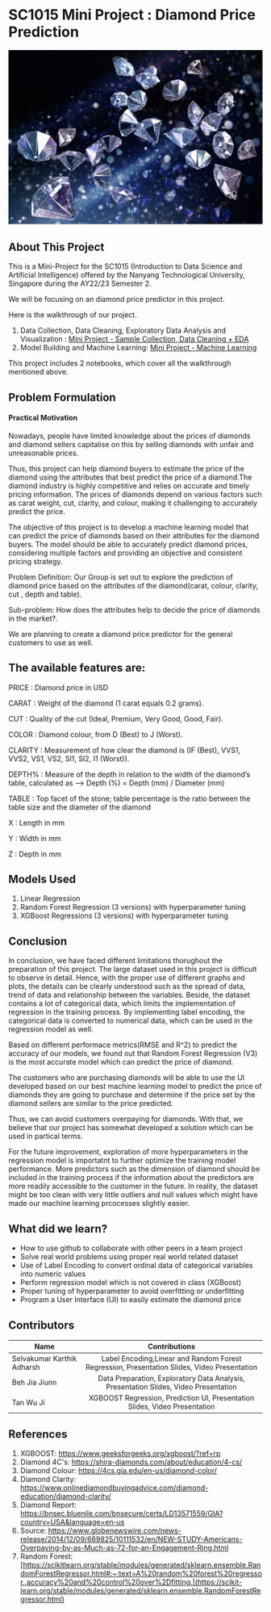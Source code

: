 # SC1015 Mini Project : Diamond Price Prediction

<p align="center">
  <img src="Dataset/diamonds.jpg" alt="Diamond Picture" width="800"/>
</p>


## About This Project ##
This is a Mini-Project for the SC1015 (Introduction to Data Science and Artificial Intelligence) offered by the Nanyang Technological University, Singapore  during the AY22/23 Semester 2.
 
We will be focusing on an diamond price predictor in this project.

Here is the walkthrough of our project.

1. Data Collection, Data Cleaning, Exploratory Data Analysis and Visualization : [Mini Project - Sample Collection, Data Cleaning + EDA](https://github.com/jjiunnbeh/SC1015/blob/6a172eebf5bf4492a97442129cdae6ba3c1eedca/Mini%20Project%20-%20Sample%20Collection,%20Data%20Cleaning%20+%20EDA.ipynb)
2. Model Building and Machine Learning: [Mini Project - Machine Learning](https://github.com/jjiunnbeh/SC1015/blob/6a172eebf5bf4492a97442129cdae6ba3c1eedca/Mini%20Project%20-%20Machine%20Learning.ipynb)

This project includes 2 notebooks, which cover all the walkthrough mentioned above.
## Problem Formulation ##

#### Practical Motivation ####

Nowadays, people have limited knowledge about the prices of diamonds and diamond sellers capitalise on this by selling diamonds with unfair and unreasonable prices.

Thus, this project can help diamond buyers to estimate the price of the diamond using the attributes that best predict the price of a diamond.The diamond industry is highly competitive and relies on accurate and timely pricing information. The prices of diamonds depend on various factors such as carat weight, cut, clarity, and colour, making it challenging to accurately predict the price. 

The objective of this project is to develop a machine learning model that can predict the price of diamonds based on their attributes for the diamond buyers. The model should be able to accurately predict diamond prices, considering multiple factors and providing an objective and consistent pricing strategy.


Problem Definition: Our Group is set out to explore the prediction of diamond price based on the attributes of the diamond(carat, colour, clarity, cut , depth and table). 

Sub-problem: How does the attributes help to decide the price of diamonds in the market?.

We are planning to create a diamond price predictor for the general customers to use as well.






## The available features are: ##


PRICE : Diamond price in USD

CARAT : Weight of the diamond (1 carat equals 0.2 grams).

CUT : Quality of the cut (Ideal, Premium, Very Good, Good, Fair).

COLOR : Diamond colour, from D (Best) to J (Worst).

CLARITY : Measurement of how clear the diamond is (IF (Best), VVS1, VVS2, VS1, VS2, SI1, SI2, I1 (Worst)).

DEPTH% : Measure of the depth in relation to the width of the diamond’s table, calculated as --> Depth (%) = Depth (mm) / Diameter (mm)

TABLE : Top facet of the stone; table percentage is the ratio between the table size and the diameter of the diamond

X : Length in mm

Y : Width in mm

Z : Depth in mm
 
## Models Used ##
1. Linear Regression
2. Random Forest Regression (3 versions) with hyperparameter tuning
3. XGBoost Regressions (3 versions) with hyperparameter tuning

## Conclusion ##
In conclusion, we have faced different limitations thorughout the preparation of this project. The large dataset used in this project is difficult to observe in detail. Hence, with the proper use of different graphs and plots, the details can be clearly understood such as the spread of data, trend of data and relationship between the variables. Beside, the dataset contains a lot of categorical data, which limits the implementation of regression in the training process. By implementing label encoding, the categorical data is converted to numerical data, which can be used in the regression model as well. 

Based on different performace metrics(RMSE and R^2) to predict the accuracy of our models, we found out that Random Forest Regression (V3) is the most accurate model which can predict the price of diamond. 

The customers who are purchasing diamonds will be able to use the UI developed based on our best machine learning model to predict the price of diamonds they are going to purchase and determine if the price set by the diamond sellers are similar to the price predicted. 

Thus, we can avoid customers overpaying for diamonds. With that, we believe that our project has somewhat developed a solution which can be used in partical terms.

For the future improvement, exploration of more hyperparameters in the regression model is importatnt to further optimize the training model performance. More predictors such as the dimension of diamond should be included in the training process if the information about the predictors are more readily accessible to the customer in the future. In reality, the dataset might be too clean with very little outliers and null values which might have made our machine learning prcocesses slightly easier. 

## What did we learn? ##
- How to use github to collaborate with other peers in a team project
- Solve real world problems using proper real world related dataset
- Use of Label Encoding to convert ordinal data of categorical variables into numeric values
- Perform regression model which is not covered in class (XGBoost)
- Proper tuning of hyperparameter to avoid overfitting or underfitting
- Program a User Interface (UI) to easily estimate the diamond price

## Contributors ##
| Name              |                    Contributions                     |
|---|:---:|
|Selvakumar Karthik Adharsh | Label Encoding,Linear and Random Forest Regression, Presentation Slides, Video Presentation |
| Beh Jia Jiunn | Data Preparation, Exploratory Data Analysis, Presentation Slides, Video Presentation |      
|  Tan Wu Ji |   XGBOOST Regression, Prediction UI, Presentation Slides, Video Presentation |

## References ##
1. XGBOOST:          https://www.geeksforgeeks.org/xgboost/?ref=rp
2. Diamond 4C's:     https://shira-diamonds.com/about/education/4-cs/ 
3. Diamond Colour:   https://4cs.gia.edu/en-us/diamond-color/
4. Diamond Clarity:  https://www.onlinediamondbuyingadvice.com/diamond-education/diamond-clarity/
5. Diamond Report:   https://bnsec.bluenile.com/bnsecure/certs/LD13571559/GIA?country=USA&language=en-us
6. Source:        https://www.globenewswire.com/news-release/2014/12/09/689825/10111532/en/NEW-STUDY-Americans-Overpaying-by-as-Much-as-72-for-an-Engagement-Ring.html
7. Random Forest: [https://scikitlearn.org/stable/modules/generated/sklearn.ensemble.RandomForestRegressor.html#:~:text=A%20random%20forest%20regressor.,accuracy%20and%20control%20over%2Dfitting.](https://scikit-learn.org/stable/modules/generated/sklearn.ensemble.RandomForestRegressor.html)

